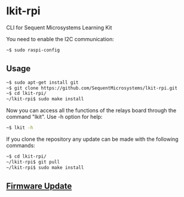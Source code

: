 # lkit-rpi
CLI for Sequent Microsystems Learning Kit

You need to enable the I2C communication:
```bash
~$ sudo raspi-config
```
## Usage

```bash
~$ sudo apt-get install git
~$ git clone https://github.com/SequentMicrosystems/lkit-rpi.git
~$ cd lkit-rpi/
~/lkit-rpi$ sudo make install
```

Now you can access all the functions of the relays board through the command "lkit". Use -h option for help:
```bash
~$ lkit -h
```

If you clone the repository any update can be made with the following commands:

```bash
~$ cd lkit-rpi/  
~/lkit-rpi$ git pull
~/lkit-rpi$ sudo make install
```  

## [Firmware Update](https://github.com/SequentMicrosystems/lkit-rpi/tree/main/update)
